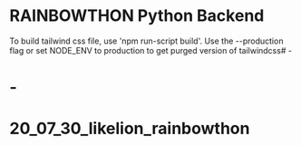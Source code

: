 # RAINBOWTHON Python Backend

To build tailwind css file, use 'npm run-script build'. Use the --production flag or set NODE_ENV to production to get purged version of tailwindcss# -
# -
# 20_07_30_likelion_rainbowthon
